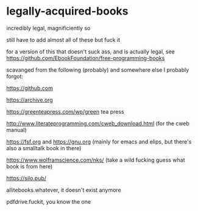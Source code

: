 # legally-acquired-books
incredibly legal, magnificiently so

still have to add almost all of these but fuck it

for a version of this that doesn't suck ass, and is actually legal, see https://github.com/EbookFoundation/free-programming-books

scavanged from the following (probably) and somewhere else I probably forgot:

https://github.com

https://archive.org

https://greenteapress.com/wp/green tea press

http://www.literateprogramming.com/cweb_download.html (for the cweb manual)

https://fsf.org and https://gnu.org (mainly for emacs and elips, but there's also a smalltalk book in there)

https://www.wolframscience.com/nks/ (take a wild fucking guess what book is from here)

https://silo.pub/

allitebooks.whatever, it doesn't exist anymore

pdfdrive.fuckit, you know the one
